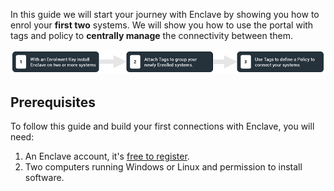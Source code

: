 
In this guide we will start your journey with Enclave by showing you how to enrol your **first two** systems. We will show you how to use the portal with tags and policy to **centrally manage** the connectivity between them.

![Quick start steps](/images/quick-start/steps.png)

## Prerequisites

To follow this guide and build your first connections with Enclave, you will need:

1. An Enclave account, it's [free to register](https://portal.enclave.io/account/register).
2. Two computers running Windows or Linux and permission to install software.